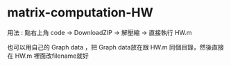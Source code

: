 # matrix-computation-HW

用法 : 點右上角 code -> DownloadZIP -> 解壓縮 -> 直接執行 HW.m

也可以用自己的 Graph data ，把 Graph data放在跟 HW.m 同個目錄，然後直接在 HW.m 裡面改filename就好
